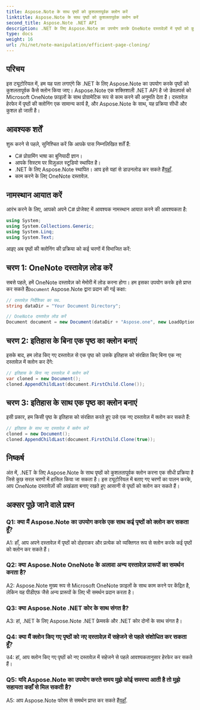 ```yaml
---
title: Aspose.Note के साथ पृष्ठों को कुशलतापूर्वक क्लोन करें
linktitle: Aspose.Note के साथ पृष्ठों को कुशलतापूर्वक क्लोन करें
second_title: Aspose.Note .NET API
description: .NET के लिए Aspose.Note का उपयोग करके OneNote दस्तावेज़ों में पृष्ठों को कुशलतापूर्वक क्लोन करना सीखें। आसान कार्यान्वयन के लिए हमारे चरण-दर-चरण ट्यूटोरियल का पालन करें।
type: docs
weight: 16
url: /hi/net/note-manipulation/efficient-page-cloning/
---
```

## परिचय

इस ट्यूटोरियल में, हम यह पता लगाएंगे कि .NET के लिए Aspose.Note का उपयोग करके पृष्ठों को कुशलतापूर्वक कैसे क्लोन किया जाए। Aspose.Note एक शक्तिशाली .NET API है जो डेवलपर्स को Microsoft OneNote फ़ाइलों के साथ प्रोग्रामेटिक रूप से काम करने की अनुमति देता है। दस्तावेज़ हेरफेर में पृष्ठों की क्लोनिंग एक सामान्य कार्य है, और Aspose.Note के साथ, यह प्रक्रिया सीधी और कुशल हो जाती है।

## आवश्यक शर्तें

शुरू करने से पहले, सुनिश्चित करें कि आपके पास निम्नलिखित शर्तें हैं:

- C# प्रोग्रामिंग भाषा का बुनियादी ज्ञान।
- आपके सिस्टम पर विज़ुअल स्टूडियो स्थापित है।
-  .NET के लिए Aspose.Note स्थापित। आप इसे यहां से डाउनलोड कर सकते हैं[यहाँ](https://releases.aspose.com/note/net/).
- काम करने के लिए OneNote दस्तावेज़.

## नामस्थान आयात करें

आरंभ करने के लिए, आपको अपने C# प्रोजेक्ट में आवश्यक नामस्थान आयात करने की आवश्यकता है:

```csharp
using System;
using System.Collections.Generic;
using System.Linq;
using System.Text;
```

आइए अब पृष्ठों की क्लोनिंग की प्रक्रिया को कई चरणों में विभाजित करें:

## चरण 1: OneNote दस्तावेज़ लोड करें

 सबसे पहले, हमें OneNote दस्तावेज़ को मेमोरी में लोड करना होगा। हम इसका उपयोग करके इसे प्राप्त कर सकते हैं`Document` Aspose.Note द्वारा प्रदान की गई कक्षा:

```csharp
// दस्तावेज़ निर्देशिका का पथ.
string dataDir = "Your Document Directory";

// OneNote दस्तावेज़ लोड करें
Document document = new Document(dataDir + "Aspose.one", new LoadOptions { LoadHistory = true });
```

## चरण 2: इतिहास के बिना एक पृष्ठ का क्लोन बनाएं

इसके बाद, हम लोड किए गए दस्तावेज़ से एक पृष्ठ को उसके इतिहास को संरक्षित किए बिना एक नए दस्तावेज़ में क्लोन कर देंगे:

```csharp
// इतिहास के बिना नए दस्तावेज़ में क्लोन करें
var cloned = new Document();
cloned.AppendChildLast(document.FirstChild.Clone());
```

## चरण 3: इतिहास के साथ एक पृष्ठ का क्लोन बनाएं

इसी प्रकार, हम किसी पृष्ठ के इतिहास को संरक्षित करते हुए उसे एक नए दस्तावेज़ में क्लोन कर सकते हैं:

```csharp
// इतिहास के साथ नए दस्तावेज़ में क्लोन करें
cloned = new Document();
cloned.AppendChildLast(document.FirstChild.Clone(true));
```

## निष्कर्ष

अंत में, .NET के लिए Aspose.Note के साथ पृष्ठों को कुशलतापूर्वक क्लोन करना एक सीधी प्रक्रिया है जिसे कुछ सरल चरणों में हासिल किया जा सकता है। इस ट्यूटोरियल में बताए गए चरणों का पालन करके, आप OneNote दस्तावेज़ों की अखंडता बनाए रखते हुए आसानी से पृष्ठों को क्लोन कर सकते हैं।

## अक्सर पूछे जाने वाले प्रश्न

### Q1: क्या मैं Aspose.Note का उपयोग करके एक साथ कई पृष्ठों को क्लोन कर सकता हूँ?

A1: हाँ, आप अपने दस्तावेज़ में पृष्ठों को दोहराकर और प्रत्येक को व्यक्तिगत रूप से क्लोन करके कई पृष्ठों को क्लोन कर सकते हैं।

### Q2: क्या Aspose.Note OneNote के अलावा अन्य दस्तावेज़ प्रारूपों का समर्थन करता है?

A2: Aspose.Note मुख्य रूप से Microsoft OneNote फ़ाइलों के साथ काम करने पर केंद्रित है, लेकिन यह पीडीएफ जैसे अन्य प्रारूपों के लिए भी समर्थन प्रदान करता है।

### Q3: क्या Aspose.Note .NET कोर के साथ संगत है?

A3: हां, .NET के लिए Aspose.Note .NET फ्रेमवर्क और .NET कोर दोनों के साथ संगत है।

### Q4: क्या मैं क्लोन किए गए पृष्ठों को नए दस्तावेज़ में सहेजने से पहले संशोधित कर सकता हूँ?

उ4: हां, आप क्लोन किए गए पृष्ठों को नए दस्तावेज़ में सहेजने से पहले आवश्यकतानुसार हेरफेर कर सकते हैं।

### Q5: यदि Aspose.Note का उपयोग करते समय मुझे कोई समस्या आती है तो मुझे सहायता कहाँ से मिल सकती है?

 A5: आप Aspose.Note फोरम से समर्थन प्राप्त कर सकते हैं[यहाँ](https://forum.aspose.com/c/note/28).